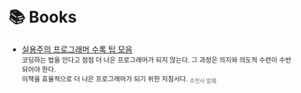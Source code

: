 # 📚 Books


- [실용주의 프로그래머 수록 팁 모음](./the-pragmatic-programmer-tips.md)  
    <small>
    코딩하는 법을 안다고 점점 더 나은 프로그래머가 되지 않는다. 그 과정은 의지와 의도적 수련이 수반되어야 한다.  
    이책을 효율적으로 더 나은 프로그래머가 되기 위한 지침서다. <sub style="color: #656D76">추천사 발췌</sub>
    </small>
